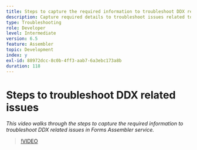 ```yaml
---
title: Steps to capture the required information to troubleshoot DDX related issues
description: Capture required details to troubleshoot issues related to Assembler
type: Troubleshooting
role: Developer
level: Intermediate
version: 6.5
feature: Assembler
topic: Development
index: y
exl-id: 88972dcc-8c0b-4ff3-aab7-6a3ebc173a8b
duration: 118
---
```

# Steps to troubleshoot DDX related issues 

*This video walks through the steps to capture the required information to troubleshoot DDX related issues in Forms Assembler service.*

>[!VIDEO](https://video.tv.adobe.com/v/335517?quality=12&learn=on)
